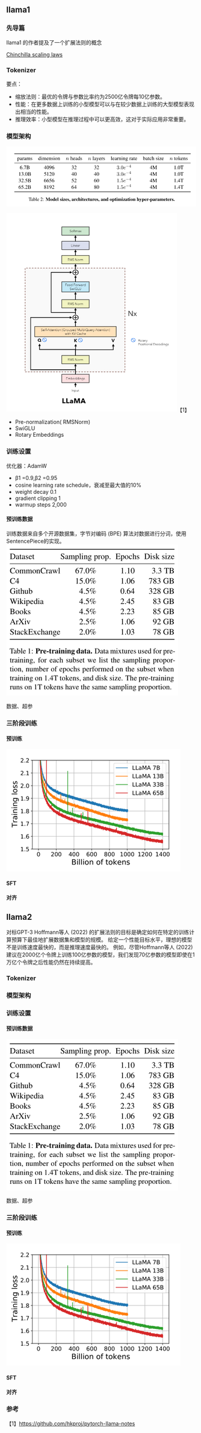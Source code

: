## llama1
### 先导篇
llama1 的作者提及了一个扩展法则的概念

[Chinchilla scaling laws](https://arxiv.org/pdf/2203.15556)
### Tokenizer


要点：
- 缩放法则：最优的令牌与参数比率约为2500亿令牌每10亿参数。
- 性能：在更多数据上训练的小型模型可以与在较少数据上训练的大型模型表现出相当的性能。
- 推理效率：小型模型在推理过程中可以更高效，这对于实际应用非常重要。
### 模型架构
![img_1.png](images/img_1.png)

![img.png](images/img2.png)【1】
- Pre-normalization( RMSNorm)
- SwiGLU
- Rotary Embeddings

### 训练设置
优化器：AdamW
- β1 =0.9,β2 =0.95
- cosine learning rate schedule，衰减至最大值的10%
- weight decay 0.1
- gradient clipping 1
- warmup steps 2,000
#### 预训练数据

训练数据来自多个开源数据集，字节对编码 (BPE) 算法对数据进行分词，使用SentencePiece的实现。
![img.png](images/img.png)

数据、超参

### 三阶段训练
#### 预训练
![img.png](images/img3.png)
#### SFT
#### 对齐


## llama2
对标GPT-3
Hoffmann等人 (2022) 的扩展法则的目标是确定如何在特定的训练计算预算下最佳地扩展数据集和模型的规模。
给定一个性能目标水平，理想的模型不是训练速度最快的，而是推理速度最快的。
例如，尽管Hoffmann等人 (2022) 建议在2000亿个令牌上训练100亿参数的模型，我们发现70亿参数的模型即使在1万亿个令牌之后性能仍然在持续提高。

### Tokenizer
### 模型架构


### 训练设置

#### 预训练数据


![img.png](images/img.png)

数据、超参

### 三阶段训练
#### 预训练
![img.png](images/img3.png)
#### SFT
#### 对齐

### 参考
【1】https://github.com/hkproj/pytorch-llama-notes



